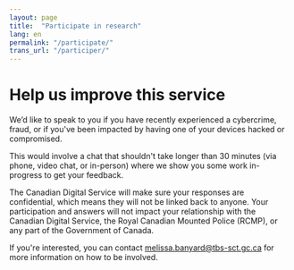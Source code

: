 ```yaml
---
layout: page
title:  "Participate in research"
lang: en
permalink: "/participate/"
trans_url: "/participer/"
---
```


# Help us improve this service

We’d like to speak to you if you have recently experienced a cybercrime, fraud, or if you've been impacted by having one of your devices hacked or compromised.

This would involve a chat that shouldn't take longer than 30 minutes (via phone, video chat, or in-person) where we show you some work in-progress to get your feedback.

The Canadian Digital Service will make sure your responses are confidential, which means they will not be linked back to anyone. Your participation and answers will not impact your relationship with the Canadian Digital Service, the Royal Canadian Mounted Police (RCMP), or any part of the Government of Canada.

If you're interested, you can contact [melissa.banyard@tbs-sct.gc.ca](mailto:melissa.banyard@tbs-sct.gc.ca) for more information on how to be involved.
